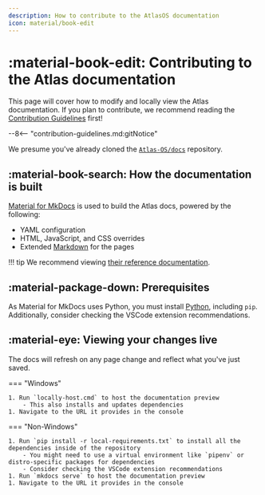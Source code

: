 ```yaml
---
description: How to contribute to the AtlasOS documentation
icon: material/book-edit
---
```


# :material-book-edit: Contributing to the Atlas documentation

This page will cover how to modify and locally view the Atlas documentation. If you plan to contribute, we recommend reading the [Contribution Guidelines](index.md) first!

--8<-- "contribution-guidelines.md:gitNotice"

We presume you've already cloned the [`Atlas-OS/docs`](https://github.com/Atlas-OS/docs) repository.

## :material-book-search: How the documentation is built

[Material for MkDocs](https://squidfunk.github.io/mkdocs-material/) is used to build the Atlas docs, powered by the following:

- YAML configuration
- HTML, JavaScript, and CSS overrides
- Extended [Markdown](https://www.markdowntutorial.com/) for the pages

!!! tip
    We recommend viewing [their reference documentation](https://squidfunk.github.io/mkdocs-material/reference/).

## :material-package-down: Prerequisites

As Material for MkDocs uses Python, you must install [Python](https://www.python.org/downloads/), including `pip`. Additionally, consider checking the VSCode extension recommendations.

## :material-eye: Viewing your changes live

The docs will refresh on any page change and reflect what you've just saved.

=== "Windows"

    1. Run `locally-host.cmd` to host the documentation preview
        - This also installs and updates dependencies
    1. Navigate to the URL it provides in the console

=== "Non-Windows"

    1. Run `pip install -r local-requirements.txt` to install all the dependencies inside of the repository
        - You might need to use a virtual environment like `pipenv` or distro-specific packages for dependencies
        - Consider checking the VSCode extension recommendations
    1. Run `mkdocs serve` to host the documentation preview
    1. Navigate to the URL it provides in the console

